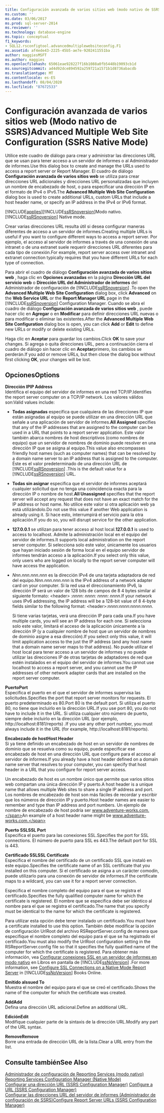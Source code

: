 ```yaml
---
title: Configuración avanzada de varios sitios web (modo nativo de SSRS) | Microsoft Docs
ms.custom: ''
ms.date: 03/06/2017
ms.prod: sql-server-2014
ms.reviewer: ''
ms.technology: database-engine
ms.topic: conceptual
f1_keywords:
- SQL12.rsconfigtool.advancedmultiplewebsiteconfig.F1
ms.assetid: af4ede43-2225-45b5-ae7e-9202411551ba
author: maggiesMSFT
ms.author: maggies
ms.openlocfilehash: 65061eae928227f16b1088a0fb5448b19093cb1d
ms.sourcegitcommit: ad4d92dce894592a259721a1571b1d8736abacdb
ms.translationtype: MT
ms.contentlocale: es-ES
ms.lasthandoff: 08/04/2020
ms.locfileid: "87672533"
---
```

# <a name="advanced-multiple-web-site-configuration-ssrs-native-mode"></a><span data-ttu-id="621d3-102">Configuración avanzada de varios sitios web (Modo nativo de SSRS)</span><span class="sxs-lookup"><span data-stu-id="621d3-102">Advanced Multiple Web Site Configuration (SSRS Native Mode)</span></span>
  <span data-ttu-id="621d3-103">Utilice este cuadro de diálogo para crear y administrar las direcciones URL que se usan para tener acceso a un servidor de informes o al Administrador de informes.</span><span class="sxs-lookup"><span data-stu-id="621d3-103">Use this dialog box to create and manage the URLs used to access a report server or Report Manager.</span></span> <span data-ttu-id="621d3-104">El cuadro de diálogo **Configuración avanzada de varios sitios web** se utiliza para crear direcciones URL adicionales y direcciones URL personalizadas que incluyen un nombre de encabezado de host, o para especificar una dirección IP en el formato de IPv4 o IPv6.</span><span class="sxs-lookup"><span data-stu-id="621d3-104">The **Advanced Multiple Web Site Configuration** dialog box is used to create additional URLs, custom URLs that include a host header name, or specify an IP address in the IPv4 or IPv6 format.</span></span>  
  
 [!INCLUDE[applies](../../includes/applies-md.md)]<span data-ttu-id="621d3-105">[!INCLUDE[ssRSnoversion](../../includes/ssrsnoversion-md.md)]Modo nativo.</span><span class="sxs-lookup"><span data-stu-id="621d3-105">[!INCLUDE[ssRSnoversion](../../includes/ssrsnoversion-md.md)] Native mode.</span></span>  
  
 <span data-ttu-id="621d3-106">Crear varias direcciones URL resulta útil si desea configurar maneras diferentes de acceso a un servidor de informes.</span><span class="sxs-lookup"><span data-stu-id="621d3-106">Creating multiple URLs is useful if you want to configure different ways to access a report server.</span></span> <span data-ttu-id="621d3-107">Por ejemplo, el acceso al servidor de informes a través de una conexión de una intranet o de una extranet suele requerir direcciones URL diferentes para cada tipo de conexión.</span><span class="sxs-lookup"><span data-stu-id="621d3-107">For example, report server access over intranet and extranet connection typically requires that you have different URLs for each type of connection.</span></span>  
  
 <span data-ttu-id="621d3-108">Para abrir el cuadro de diálogo **Configuración avanzada de varios sitios web** , haga clic en **Opciones avanzadas** en la página **Dirección URL del servicio web** o **Dirección URL del Administrador de informes** del Administrador de configuración de [!INCLUDE[ssRSnoversion](../../includes/ssrsnoversion-md.md)] .</span><span class="sxs-lookup"><span data-stu-id="621d3-108">To open the **Advanced Multiple Web Site Configuration** dialog box, click **Advanced** on the **Web Service URL** or the **Report Manager URL** page in the [!INCLUDE[ssRSnoversion](../../includes/ssrsnoversion-md.md)] Configuration Manager.</span></span> <span data-ttu-id="621d3-109">Cuando se abra el cuadro de diálogo **Configuración avanzada de varios sitios web** , puede hacer clic en **Agregar** o en **Modificar** para definir direcciones URL nuevas o para modificar o eliminar las existentes.</span><span class="sxs-lookup"><span data-stu-id="621d3-109">After the **Advanced Multiple Web Site Configuration** dialog box is open, you can click **Add** or **Edit** to define new URLs or modify or delete existing URLs.</span></span>  
  
 <span data-ttu-id="621d3-110">Haga clic en **Aceptar** para guardar los cambios.</span><span class="sxs-lookup"><span data-stu-id="621d3-110">Click **OK** to save your changes.</span></span> <span data-ttu-id="621d3-111">Si agrega o quita direcciones URL, pero a continuación cierra el cuadro de diálogo sin hacer clic en **Aceptar**primero, los cambios se perderán.</span><span class="sxs-lookup"><span data-stu-id="621d3-111">If you add or remove URLs, but then close the dialog box without first clicking **OK**, your changes will be lost.</span></span>  
  
## <a name="options"></a><span data-ttu-id="621d3-112">Opciones</span><span class="sxs-lookup"><span data-stu-id="621d3-112">Options</span></span>  
 <span data-ttu-id="621d3-113">**Dirección IP**</span><span class="sxs-lookup"><span data-stu-id="621d3-113">**IP Address**</span></span>  
 <span data-ttu-id="621d3-114">Identifica el equipo del servidor de informes en una red TCP/IP.</span><span class="sxs-lookup"><span data-stu-id="621d3-114">Identifies the report server computer on a TCP/IP network.</span></span> <span data-ttu-id="621d3-115">Los valores válidos son:</span><span class="sxs-lookup"><span data-stu-id="621d3-115">Valid values include:</span></span>  
  
-   <span data-ttu-id="621d3-116">**Todas asignadas** especifica que cualquiera de las direcciones IP que están asignadas al equipo se puede utilizar en una dirección URL que señale a una aplicación de servidor de informes.</span><span class="sxs-lookup"><span data-stu-id="621d3-116">**All Assigned** specifies that any of the IP addresses that are assigned to the computer can be used in a URL that points to a report server application.</span></span> <span data-ttu-id="621d3-117">Este valor también abarca nombres de host descriptivos (como nombres de equipo) que un servidor de nombres de dominio puede resolver en una dirección IP que se asigna al equipo.</span><span class="sxs-lookup"><span data-stu-id="621d3-117">This value also encompasses friendly host names (such as computer names) that can be resolved by a domain name server to an IP address that is assigned to the computer.</span></span> <span data-ttu-id="621d3-118">Éste es el valor predeterminado de una dirección URL de [!INCLUDE[ssRSnoversion](../../includes/ssrsnoversion-md.md)] .</span><span class="sxs-lookup"><span data-stu-id="621d3-118">This is the default value for a [!INCLUDE[ssRSnoversion](../../includes/ssrsnoversion-md.md)] URL.</span></span>  
  
-   <span data-ttu-id="621d3-119">**Todas sin asignar** especifica que el servidor de informes aceptará cualquier solicitud que no tenga una coincidencia exacta para la dirección IP o nombre de host.</span><span class="sxs-lookup"><span data-stu-id="621d3-119">**All Unassigned** specifies that the report server will accept any request that does not have an exact match for the IP address or host name.</span></span> <span data-ttu-id="621d3-120">No utilice este valor si otra aplicación web ya está utilizándolo.</span><span class="sxs-lookup"><span data-stu-id="621d3-120">Do not use this value if another Web application is already using it.</span></span> <span data-ttu-id="621d3-121">Si hace esto, interrumpirá el servicio para la otra aplicación.</span><span class="sxs-lookup"><span data-stu-id="621d3-121">If you do so, you will disrupt service for the other application.</span></span>  
  
-   <span data-ttu-id="621d3-122">**127.0.0.1** se utilizan para tener acceso al host local.</span><span class="sxs-lookup"><span data-stu-id="621d3-122">**127.0.0.1** is used to access to localhost.</span></span> <span data-ttu-id="621d3-123">Admite la administración local en el equipo del servidor de informes.</span><span class="sxs-lookup"><span data-stu-id="621d3-123">It supports local administration on the report server computer.</span></span> <span data-ttu-id="621d3-124">Si selecciona solo este valor, únicamente los usuarios que hayan iniciado sesión de forma local en el equipo servidor de informes tendrán acceso a la aplicación.</span><span class="sxs-lookup"><span data-stu-id="621d3-124">If you select only this value, only users who are logged on locally to the report server computer will have access the application.</span></span>  
  
-   <span data-ttu-id="621d3-125">*Nnn.nnn.nnn.nnn* es la dirección IPv4 de una tarjeta adaptadora de red del equipo.</span><span class="sxs-lookup"><span data-stu-id="621d3-125">*Nnn.nnn.nnn.nnn* is the IPv4 address of a network adapter card on your computer.</span></span> <span data-ttu-id="621d3-126">Si la red usa el direccionamiento IPv6, la dirección IP será un valor de 128 bits de campos de 8 4 bytes similar al siguiente formato: \<header> :*nnnn: nnnn: nnnn: nnnn*.</span><span class="sxs-lookup"><span data-stu-id="621d3-126">If your network uses IPv6 addressing, the IP address will be a 128-bit value of 8 4-byte fields similar to the following format: \<header>:*nnnn:nnnn:nnnn:nnnn*.</span></span>  
  
     <span data-ttu-id="621d3-127">Si tiene varias tarjetas, verá una dirección IP para cada una.</span><span class="sxs-lookup"><span data-stu-id="621d3-127">If you have multiple cards, you will see an IP address for each one.</span></span> <span data-ttu-id="621d3-128">Si selecciona solo este valor, limitará el acceso de la aplicación únicamente a la dirección IP (y a cualquier nombre de host que un servidor de nombres de dominio asigne a esa dirección).</span><span class="sxs-lookup"><span data-stu-id="621d3-128">If you select only this value, it will limit application access to the just the IP address (and any host name that a domain name server maps to that address).</span></span> <span data-ttu-id="621d3-129">No puede utilizar el host local para tener acceso a un servidor de informes y no puede utilizar las direcciones IP de otras tarjetas de adaptadores de red que estén instalados en el equipo del servidor de informes.</span><span class="sxs-lookup"><span data-stu-id="621d3-129">You cannot use localhost to access a report server, and you cannot use the IP addresses of other network adapter cards that are installed on the report server computer.</span></span>  
  
 <span data-ttu-id="621d3-130">**Puerto**</span><span class="sxs-lookup"><span data-stu-id="621d3-130">**Port**</span></span>  
 <span data-ttu-id="621d3-131">Especifica el puerto en el que el servidor de informes supervisa las solicitudes.</span><span class="sxs-lookup"><span data-stu-id="621d3-131">Specifies the port that report server monitors for requests.</span></span> <span data-ttu-id="621d3-132">El puerto predeterminado es 80.</span><span class="sxs-lookup"><span data-stu-id="621d3-132">Port 80 is the default port.</span></span> <span data-ttu-id="621d3-133">Si utiliza el puerto 80, no tiene que incluirlo en la dirección URL.</span><span class="sxs-lookup"><span data-stu-id="621d3-133">If you use port 80, you do not have to include it in the URL.</span></span> <span data-ttu-id="621d3-134">Si utiliza cualquier otro número de puerto, siempre debe incluirlo en la dirección URL (por ejemplo, http://localhost:8181/reports) .</span><span class="sxs-lookup"><span data-stu-id="621d3-134">If you use any other port number, you must always include it in the URL (for example, http://localhost:8181/reports).</span></span>  
  
 <span data-ttu-id="621d3-135">**Encabezado de host**</span><span class="sxs-lookup"><span data-stu-id="621d3-135">**Host Header**</span></span>  
 <span data-ttu-id="621d3-136">Si ya tiene definido un encabezado de host en un servidor de nombres de dominio que se resuelva como su equipo, puede especificar ese encabezado de host en una dirección URL que configure para el acceso al servidor de informes.</span><span class="sxs-lookup"><span data-stu-id="621d3-136">If you already have a host header defined on a domain name server that resolves to your computer, you can specify that host header in a URL that you configure for report server access.</span></span>  
  
 <span data-ttu-id="621d3-137">Un encabezado de host es un nombre único que permite que varios sitios web compartan una única dirección IP y puerto.</span><span class="sxs-lookup"><span data-stu-id="621d3-137">A host header is a unique name that allows multiple Web sites to share a single IP address and port.</span></span> <span data-ttu-id="621d3-138">Los nombres de encabezado de host son más fáciles de recordar y escribir que los números de dirección IP y puerto.</span><span class="sxs-lookup"><span data-stu-id="621d3-138">Host header names are easier to remember and type than IP address and port numbers.</span></span> <span data-ttu-id="621d3-139">Un ejemplo de nombre de encabezado de host podría ser www.adventure-works.com.</span><span class="sxs-lookup"><span data-stu-id="621d3-139">An example of a host header name might be www.adventure-works.com.</span></span>  
  
 <span data-ttu-id="621d3-140">**Puerto SSL**</span><span class="sxs-lookup"><span data-stu-id="621d3-140">**SSL Port**</span></span>  
 <span data-ttu-id="621d3-141">Especifica el puerto para las conexiones SSL.</span><span class="sxs-lookup"><span data-stu-id="621d3-141">Specifies the port for SSL connections.</span></span> <span data-ttu-id="621d3-142">El número de puerto para SSL es 443.</span><span class="sxs-lookup"><span data-stu-id="621d3-142">The default port for SSL is 443.</span></span>  
  
 <span data-ttu-id="621d3-143">**Certificado SSL**</span><span class="sxs-lookup"><span data-stu-id="621d3-143">**SSL Certificate**</span></span>  
 <span data-ttu-id="621d3-144">Especifica el nombre del certificado de un certificado SSL que instaló en este equipo.</span><span class="sxs-lookup"><span data-stu-id="621d3-144">Specifies the certificate name of an SSL certificate that you installed on this computer.</span></span> <span data-ttu-id="621d3-145">Si el certificado se asigna a un carácter comodín, puede utilizarlo para una conexión de servidor de informes.</span><span class="sxs-lookup"><span data-stu-id="621d3-145">If the certificate maps to a wildcard, you can use it for a report server connection.</span></span>  
  
 <span data-ttu-id="621d3-146">Especifica el nombre completo del equipo para el que se registra el certificado.</span><span class="sxs-lookup"><span data-stu-id="621d3-146">Specifies the fully qualified computer name for which the certificate is registered.</span></span> <span data-ttu-id="621d3-147">El nombre que se especifica debe ser idéntico al nombre para el que se registra el certificado.</span><span class="sxs-lookup"><span data-stu-id="621d3-147">The name that you specify must be identical to the name for which the certificate is registered.</span></span>  
  
 <span data-ttu-id="621d3-148">Para utilizar esta opción debe tener instalado un certificado.</span><span class="sxs-lookup"><span data-stu-id="621d3-148">You must have a certificate installed to use this option.</span></span> <span data-ttu-id="621d3-149">También debe modificar la opción de configuración UrlRoot del archivo RSReportServer.config de manera que especifique el nombre completo del equipo para el que se ha registrado el certificado.</span><span class="sxs-lookup"><span data-stu-id="621d3-149">You must also modify the UrlRoot configuration setting in the RSReportServer.config file so that it specifies the fully qualified name of the computer for which the certificate is registered.</span></span> <span data-ttu-id="621d3-150">Para obtener más información, vea [Configurar conexiones SSL en un servidor de informes en modo nativo](../../reporting-services/security/configure-ssl-connections-on-a-native-mode-report-server.md) en Libros en pantalla de [!INCLUDE[ssNoVersion](../../includes/ssnoversion-md.md)] .</span><span class="sxs-lookup"><span data-stu-id="621d3-150">For more information, see [Configure SSL Connections on a Native Mode Report Server](../../reporting-services/security/configure-ssl-connections-on-a-native-mode-report-server.md) in [!INCLUDE[ssNoVersion](../../includes/ssnoversion-md.md)] Books Online.</span></span>  
  
 <span data-ttu-id="621d3-151">**Emitido a**</span><span class="sxs-lookup"><span data-stu-id="621d3-151">**Issued To**</span></span>  
 <span data-ttu-id="621d3-152">Muestra el nombre del equipo para el que se creó el certificado.</span><span class="sxs-lookup"><span data-stu-id="621d3-152">Shows the name of the computer for which the certificate was created.</span></span>  
  
 <span data-ttu-id="621d3-153">**Add**</span><span class="sxs-lookup"><span data-stu-id="621d3-153">**Add**</span></span>  
 <span data-ttu-id="621d3-154">Defina una dirección URL adicional.</span><span class="sxs-lookup"><span data-stu-id="621d3-154">Define an additional URL.</span></span>  
  
 <span data-ttu-id="621d3-155">**Edición**</span><span class="sxs-lookup"><span data-stu-id="621d3-155">**Edit**</span></span>  
 <span data-ttu-id="621d3-156">Modifique cualquier parte de la sintaxis de la dirección URL.</span><span class="sxs-lookup"><span data-stu-id="621d3-156">Modify any part of the URL syntax.</span></span>  
  
 <span data-ttu-id="621d3-157">**Remove**</span><span class="sxs-lookup"><span data-stu-id="621d3-157">**Remove**</span></span>  
 <span data-ttu-id="621d3-158">Borre una entrada de dirección URL de la lista.</span><span class="sxs-lookup"><span data-stu-id="621d3-158">Clear a URL entry from the list.</span></span>  
  
## <a name="see-also"></a><span data-ttu-id="621d3-159">Consulte también</span><span class="sxs-lookup"><span data-stu-id="621d3-159">See Also</span></span>  
 <span data-ttu-id="621d3-160">[Administrador de configuración de Reporting Services &#40;modo nativo&#41;](../../../2014/sql-server/install/reporting-services-configuration-manager-native-mode.md) </span><span class="sxs-lookup"><span data-stu-id="621d3-160">[Reporting Services Configuration Manager &#40;Native Mode&#41;](../../../2014/sql-server/install/reporting-services-configuration-manager-native-mode.md) </span></span>  
 <span data-ttu-id="621d3-161">[Configurar una dirección URL &#40;SSRS Configuration Manager&#41;](../../reporting-services/install-windows/configure-a-url-ssrs-configuration-manager.md) </span><span class="sxs-lookup"><span data-stu-id="621d3-161">[Configure a URL  &#40;SSRS Configuration Manager&#41;](../../reporting-services/install-windows/configure-a-url-ssrs-configuration-manager.md) </span></span>  
 [<span data-ttu-id="621d3-162">Configurar las direcciones URL del servidor de informes &#40;Administrador de configuración de SSRS&#41;</span><span class="sxs-lookup"><span data-stu-id="621d3-162">Configure Report Server URLs  &#40;SSRS Configuration Manager&#41;</span></span>](../../reporting-services/install-windows/configure-report-server-urls-ssrs-configuration-manager.md)  
  
  
